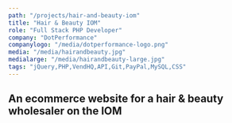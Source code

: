 ```yaml
---
path: "/projects/hair-and-beauty-iom"
title: "Hair & Beauty IOM"
role: "Full Stack PHP Developer"
company: "DotPerformance"
companylogo: "/media/dotperformance-logo.png"
media: "/media/hairandbeauty.jpg"
medialarge: "/media/hairandbeauty-large.jpg"
tags: "jQuery,PHP,VendHQ,API,Git,PayPal,MySQL,CSS"
---
```


<h2>An ecommerce website for a hair & beauty wholesaler on the IOM</h2>